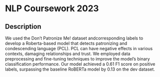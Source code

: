 # NLP Coursework 2023

## Description
We used the Don’t Patronize Me! dataset andcorresponding labels to develop a Roberta-based model that detects patronizing and condescending language (PCL). PCL can have negative effects in various contexts, damaging relationships and trust. We employed data preprocessing and fine-tuning techniques to improve the model’s binary classification performance. Our model achieved a 0.61 F1 score on positive labels, surpassing the baseline RoBERTa model by 0.13 on the dev dataset.
